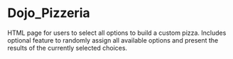 # Dojo_Pizzeria
HTML page for users to select all options to build a custom pizza. Includes optional feature to randomly assign all available options and present the results of the currently selected choices.
